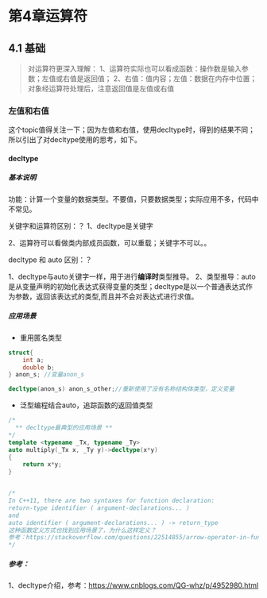 # 第4章运算符






## 4.1 基础

>对运算符更深入理解：
>1、运算符实际也可以看成函数：操作数是输入参数；左值或右值是返回值；
>2、右值：值内容；左值：数据在内存中位置；对象经运算符处理后，注意返回值是左值或右值



### 左值和右值

这个topic值得关注一下；因为左值和右值，使用decltype时，得到的结果不同；所以引出了对decltype使用的思考，如下。







#### decltype 

##### 基本说明

功能：计算一个变量的数据类型。不要值，只要数据类型；实际应用不多，代码中不常见。

关键字和运算符区别：？
1、decltype是关键字

2、运算符可以看做类内部成员函数，可以重载；关键字不可以。。

decltype 和 auto 区别：？

1、decltype与auto关键字一样，用于进行**编译时**类型推导。
2、类型推导：auto是从变量声明的初始化表达式获得变量的类型；decltype是以一个普通表达式作为参数，返回该表达式的类型,而且并不会对表达式进行求值。

##### 应用场景

* 重用匿名类型

```c++
struct{
    int a;
    double b;
} anon_s; //变量anon_s

decltype(anon_s) anon_s_other;//重新使用了没有名称结构体类型，定义变量

```

* 泛型编程结合auto，追踪函数的返回值类型

```c++
/*
  ** decltype最典型的应用场景 **
*/
template <typename _Tx, typename _Ty>
auto multiply(_Tx x, _Ty y)->decltype(x*y)
{
    return x*y;
}


/*
In C++11, there are two syntaxes for function declaration:
return-type identifier ( argument-declarations... )
and
auto identifier ( argument-declarations... ) -> return_type
这种函数定义方式也找到应用场景了，为什么这样定义？
参考：https://stackoverflow.com/questions/22514855/arrow-operator-in-function-heading
*/

```

##### 参考：
1、decltype介绍，参考：https://www.cnblogs.com/QG-whz/p/4952980.html




